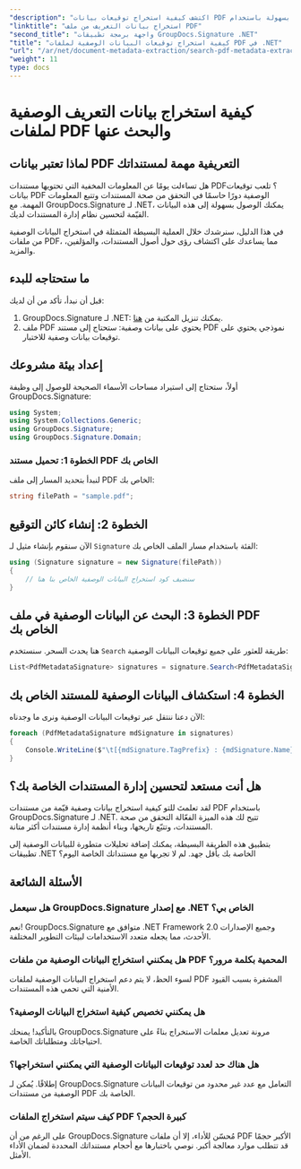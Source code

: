 ```yaml
---
"description": "اكتشف كيفية استخراج توقيعات بيانات PDF بسهولة باستخدام GroupDocs.Signature لـ .NET لتعزيز أمان المستندات وتحسين إدارة المعلومات."
"linktitle": "استخراج بيانات التعريف من ملف PDF"
"second_title": "واجهة برمجة تطبيقات GroupDocs.Signature .NET"
"title": "كيفية استخراج توقيعات البيانات الوصفية لملفات PDF في .NET"
"url": "/ar/net/document-metadata-extraction/search-pdf-metadata-extraction/"
"weight": 11
type: docs
---
```

# كيفية استخراج بيانات التعريف الوصفية لملفات PDF والبحث عنها

## لماذا تعتبر بيانات PDF التعريفية مهمة لمستنداتك

هل تساءلت يومًا عن المعلومات المخفية التي تحتويها مستندات PDF؟ تلعب توقيعات بيانات PDF الوصفية دورًا حاسمًا في التحقق من صحة المستندات وتتبع المعلومات المهمة. مع GroupDocs.Signature لـ .NET، يمكنك الوصول بسهولة إلى هذه البيانات القيّمة لتحسين نظام إدارة المستندات لديك.

في هذا الدليل، سنرشدك خلال العملية البسيطة المتمثلة في استخراج البيانات الوصفية من ملفات PDF، مما يساعدك على اكتشاف رؤى حول أصول المستندات، والمؤلفين، والمزيد.

## ما ستحتاجه للبدء

قبل أن نبدأ، تأكد من أن لديك:

1. GroupDocs.Signature لـ .NET: يمكنك تنزيل المكتبة من [هنا](https://releases.groupdocs.com/signature/net/).
2. ملف PDF يحتوي على بيانات وصفية: ستحتاج إلى مستند PDF نموذجي يحتوي على توقيعات بيانات وصفية للاختبار.

## إعداد بيئة مشروعك

أولاً، ستحتاج إلى استيراد مساحات الأسماء الصحيحة للوصول إلى وظيفة GroupDocs.Signature:

```csharp
using System;
using System.Collections.Generic;
using GroupDocs.Signature;
using GroupDocs.Signature.Domain;
```

### الخطوة 1: تحميل مستند PDF الخاص بك

لنبدأ بتحديد المسار إلى ملف PDF الخاص بك:

```csharp
string filePath = "sample.pdf";
```

## الخطوة 2: إنشاء كائن التوقيع

الآن سنقوم بإنشاء مثيل لـ `Signature` الفئة باستخدام مسار الملف الخاص بك:

```csharp
using (Signature signature = new Signature(filePath))
{
    // سنضيف كود استخراج البيانات الوصفية الخاص بنا هنا
}
```

## الخطوة 3: البحث عن البيانات الوصفية في ملف PDF الخاص بك

هنا يحدث السحر. سنستخدم `Search` طريقة للعثور على جميع توقيعات البيانات الوصفية:

```csharp
List<PdfMetadataSignature> signatures = signature.Search<PdfMetadataSignature>(SignatureType.Metadata);
```

## الخطوة 4: استكشاف البيانات الوصفية للمستند الخاص بك

الآن دعنا ننتقل عبر توقيعات البيانات الوصفية ونرى ما وجدناه:

```csharp
foreach (PdfMetadataSignature mdSignature in signatures)
{
    Console.WriteLine($"\t[{mdSignature.TagPrefix} : {mdSignature.Name}] = {mdSignature.Value} ({mdSignature.Type})");
}
```

## هل أنت مستعد لتحسين إدارة المستندات الخاصة بك؟

لقد تعلمتَ للتو كيفية استخراج بيانات وصفية قيّمة من مستندات PDF باستخدام GroupDocs.Signature لـ .NET. تتيح لك هذه الميزة الفعّالة التحقق من صحة المستندات، وتتبّع تاريخها، وبناء أنظمة إدارة مستندات أكثر متانة.

بتطبيق هذه الطريقة البسيطة، يمكنك إضافة تحليلات متطورة للبيانات الوصفية إلى تطبيقات .NET الخاصة بك بأقل جهد. لم لا تجربها مع مستنداتك الخاصة اليوم؟

## الأسئلة الشائعة

### هل سيعمل GroupDocs.Signature مع إصدار .NET الخاص بي؟

نعم! GroupDocs.Signature متوافق مع .NET Framework 2.0 وجميع الإصدارات الأحدث، مما يجعله متعدد الاستخدامات لبيئات التطوير المختلفة.

### هل يمكنني استخراج البيانات الوصفية من ملفات PDF المحمية بكلمة مرور؟

لسوء الحظ، لا يتم دعم استخراج البيانات الوصفية لملفات PDF المشفرة بسبب القيود الأمنية التي تحمي هذه المستندات.

### هل يمكنني تخصيص كيفية استخراج البيانات الوصفية؟

بالتأكيد! يمنحك GroupDocs.Signature مرونة تعديل معلمات الاستخراج بناءً على احتياجاتك ومتطلباتك الخاصة.

### هل هناك حد لعدد توقيعات البيانات الوصفية التي يمكنني استخراجها؟

إطلاقًا. يُمكن لـ GroupDocs.Signature التعامل مع عدد غير محدود من توقيعات البيانات الوصفية من مستندات PDF الخاصة بك.

### كيف سيتم استخراج الملفات PDF كبيرة الحجم؟

على الرغم من أن GroupDocs.Signature مُحسّن للأداء، إلا أن ملفات PDF الأكبر حجمًا قد تتطلب موارد معالجة أكبر. نوصي باختبارها مع أحجام مستنداتك المحددة لضمان الأداء الأمثل.
